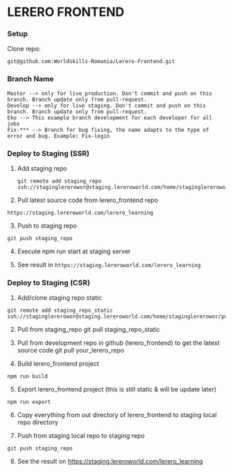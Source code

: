 # LERERO FRONTEND

### Setup
Clone repo:

```
git@github.com:Worldskills-Romania/Lerero-Frontend.git
```

### Branch Name
```
Master --> only for live production. Don't commit and push on this branch. Branch update only from pull-request.
Develop --> only for live staging. Don't commit and push on this branch. Branch update only from pull-request.
Eko --> This example branch development for each developer for all jobs
Fix-*** --> Branch for bug fixing, the name adapts to the type of error and bug. Example: Fix-login
```


### Deploy to Staging (SSR)
1. Add staging repo

    ```
   git remote add staging_repo ssh://staginglererowor@staging.lereroworld.com/home/staginglererowor/public_html
   ```

2. Pull latest source code from lerero_frontend repo

```https://staging.lereroworld.com/lerero_learning```

3. Push to staging repo

``` git push staging_repo ```

4. Execute npm run start at staging server

5. See result in
```https://staging.lereroworld.com/lerero_learning```


### Deploy to Staging (CSR)
1. Add/clone staging repo static

```
git remote add staging_repo_static ssh://staginglererowor@staging.lereroworld.com/home/staginglererowor/public_html/lerero_learning

```
2. Pull from staging_repo git pull staging_repo_static

3. Pull from development repo in github (lerero_frontend) to get the latest source code git pull your_lerero_repo
4. Build lerero_frontend project 

```npm run build```

5. Export lerero_frontend project (this is still static & will be update later) 

```npm run export```

6. Copy everything from out directory of lerero_frontend to staging local repo directory

7. Push from staging local repo to staging repo 

```git push staging_repo```

8. See the result on https://staging.lereroworld.com/lerero_learning

